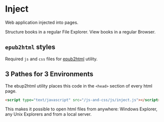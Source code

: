 # Inject

Web application injected into pages.

Structure books in a regular File Explorer. View books in a regular Browser.

## `epub2html` styles

Required `js` and `css` files for [epub2html](https://github.com/PaPa31/epub2html) utility.

## 3 Pathes for 3 Environments

The ebup2html utility places this code in the `<head>` section of every html page.

<!-- prettier-ignore -->
```html
<script type="text/javascript" src="/js-and-css/js/inject.js"></script><script type="text/javascript" src="file:///media/storage418Gb/Users/parsh/Documents/Books/js-and-css/js/inject.js"></script><script type="text/javascript" src="file:///F:/Users/parsh/Documents/Books/js-and-css/js/inject.js"></script>
```

<!-- prettier-ignore -->
This makes it possible to open html files from anywhere: Windows Explorer, any Unix Explorers and from a local server.

